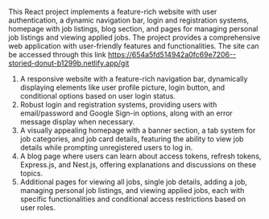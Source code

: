 This React project implements a feature-rich website with user authentication, a dynamic navigation bar, login and registration systems, homepage with job listings, blog section, and pages for managing personal job listings and viewing applied jobs. The project provides a comprehensive web application with user-friendly features and functionalities. The site can be accessed through this link https://654a5fd514942a0fc69e7206--storied-donut-b1299b.netlify.app/git

1. A responsive website with a feature-rich navigation bar, dynamically displaying elements like user profile picture, login button, and conditional options based on user login status.
2. Robust login and registration systems, providing users with email/password and Google Sign-in options, along with an error message display when necessary.
3. A visually appealing homepage with a banner section, a tab system for job categories, and job card details, featuring the ability to view job details while prompting unregistered users to log in.
4. A blog page where users can learn about access tokens, refresh tokens, Express.js, and Nest.js, offering explanations and discussions on these topics.
5. Additional pages for viewing all jobs, single job details, adding a job, managing personal job listings, and viewing applied jobs, each with specific functionalities and conditional access restrictions based on user roles.